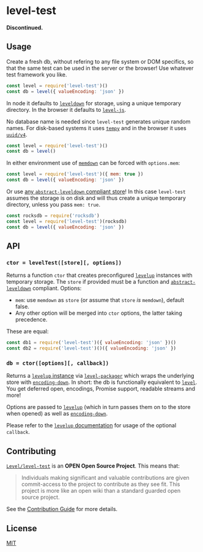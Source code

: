 # level-test

**Discontinued.**

## Usage

Create a fresh db, without refering to any file system or DOM specifics,
so that the same test can be used in the server or the browser! Use whatever test framework you like.

```js
const level = require('level-test')()
const db = level({ valueEncoding: 'json' })
```

In node it defaults to [`leveldown`][leveldown] for storage, using a unique temporary directory. In the browser it defaults to [`level-js`][level-js].

No database name is needed since `level-test` generates unique random names. For disk-based systems it uses [`tempy`](https://github.com/sindresorhus/tempy#readme) and in the browser it uses [`uuid/v4`](https://github.com/kelektiv/node-uuid#version-4).

```js
const level = require('level-test')()
const db = level()
```

In either environment use of [`memdown`][memdown] can be forced with `options.mem`:

```js
const level = require('level-test')({ mem: true })
const db = level({ valueEncoding: 'json' })
```

Or use [any `abstract-leveldown` compliant store](https://github.com/Level/awesome#stores)! In this case `level-test` assumes the storage is on disk and will thus create a unique temporary directory, unless you pass `mem: true`.

```js
const rocksdb = require('rocksdb')
const level = require('level-test')(rocksdb)
const db = level({ valueEncoding: 'json' })
```

## API

### `ctor = levelTest([store][, options])`

Returns a function `ctor` that creates preconfigured [`levelup`](https://github.com/Level/levelup) instances with temporary storage. The `store` if provided must be a function and [`abstract-leveldown`](https://github.com/Level/abstract-leveldown) compliant. Options:

- `mem`: use `memdown` as `store` (or assume that `store` _is_ `memdown`), default false.
- Any other option will be merged into `ctor` options, the latter taking precedence.

These are equal:

```js
const db1 = require('level-test')({ valueEncoding: 'json' })()
const db2 = require('level-test')()({ valueEncoding: 'json' })
```

### `db = ctor([options][, callback])`

Returns a [`levelup` instance](https://github.com/Level/levelup#api) via [`level-packager`](https://github.com/Level/packager) which wraps the underlying store with [`encoding-down`](https://github.com/Level/encoding-down). In short: the db is functionally equivalent to [`level`](https://github.com/Level/level). You get deferred open, encodings, Promise support, readable streams and more!

Options are passed to [`levelup`](https://github.com/Level/levelup) (which in turn passes them on to the store when opened) as well as [`encoding-down`](https://github.com/Level/encoding-down).

Please refer to the [`levelup` documentation](https://github.com/Level/levelup#levelupdb-options-callback) for usage of the optional `callback`.

## Contributing

[`Level/level-test`](https://github.com/Level/level-test) is an **OPEN Open Source Project**. This means that:

> Individuals making significant and valuable contributions are given commit-access to the project to contribute as they see fit. This project is more like an open wiki than a standard guarded open source project.

See the [Contribution Guide](https://github.com/Level/community/blob/master/CONTRIBUTING.md) for more details.

## License

[MIT](LICENSE)

[leveldown]: https://github.com/Level/leveldown

[memdown]: https://github.com/Level/memdown

[level-js]: https://github.com/Level/level-js
